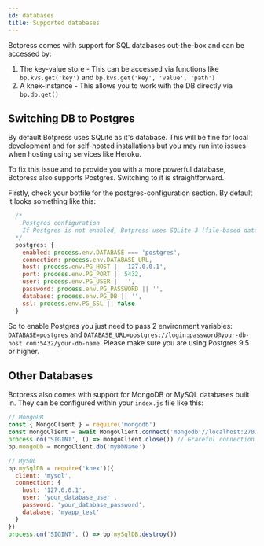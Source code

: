 ```yaml
---
id: databases
title: Supported databases
---
```


Botpress comes with support for SQL databases out-the-box and can be accessed by:

1. The key-value store - This can be accessed via functions like `bp.kvs.get('key')` and `bp.kvs.get('key', 'value', 'path')`
2. A knex-instance - This allows you to work with the DB directly via `bp.db.get()`

## Switching DB to Postgres

By default Botpress uses SQLite as it's database. This will be fine for local development and for self-hosted installations but you may run into issues when hosting using services like Heroku.

To fix this issue and to provide you with a more powerful database, Botpress also supports Postgres.
Switching to it is straightforward.

Firstly, check your botfile for the postgres-configuration section. By default it looks something like this:

```js
  /*
    Postgres configuration
    If Postgres is not enabled, Botpress uses SQLite 3 (file-based database)
  */
  postgres: {
    enabled: process.env.DATABASE === 'postgres',
    connection: process.env.DATABASE_URL,
    host: process.env.PG_HOST || '127.0.0.1',
    port: process.env.PG_PORT || 5432,
    user: process.env.PG_USER || '',
    password: process.env.PG_PASSWORD || '',
    database: process.env.PG_DB || '',
    ssl: process.env.PG_SSL || false
  }
```

So to enable Postgres you just need to pass 2 environment variables: `DATABASE=postgres` and `DATABASE_URL=postgres://login:password@your-db-host.com:5432/your-db-name`. Please make sure you are using Postgres 9.5 or higher.

## Other Databases

Botpress also comes with support for MongoDB or MySQL databases built in. They can be configured within your `index.js` file like this:

```js
// MongoDB
const { MongoClient } = require('mongodb')
const mongoClient = await MongoClient.connect('mongodb://localhost:27017')
process.on('SIGINT', () => mongoClient.close()) // Graceful connection shutdown on CTRL+C
bp.mongoDb = mongoClient.db('myDbName')
```

```js
// MySQL
bp.mySqlDB = require('knex')({
  client: 'mysql',
  connection: {
    host: '127.0.0.1',
    user: 'your_database_user',
    password: 'your_database_password',
    database: 'myapp_test'
  }
})
process.on('SIGINT', () => bp.mySqlDB.destroy())
```
